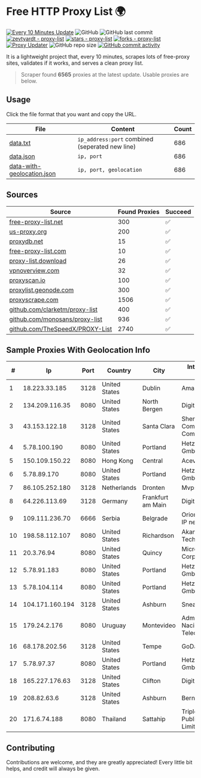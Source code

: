 
# Free HTTP Proxy List 🌍

[![Every 10 Minutes Update](https://github.com/mertguvencli/http-proxy-list/actions/workflows/main.yml/badge.svg?branch=main)](https://github.com/mertguvencli/http-proxy-list/actions/workflows/main.yml)
![GitHub](https://img.shields.io/github/license/mertguvencli/http-proxy-list)
![GitHub last commit](https://img.shields.io/github/last-commit/mertguvencli/http-proxy-list)
[![zevtyardt - proxy-list](https://img.shields.io/static/v1?label=zevtyardt&message=proxy-list&color=blue&logo=github)](https://github.com/zevtyardt/proxy-list "Go to GitHub repo")
[![stars - proxy-list](https://img.shields.io/github/stars/zevtyardt/proxy-list?style=social)](https://github.com/zevtyardt/proxy-list)
[![forks - proxy-list](https://img.shields.io/github/forks/zevtyardt/proxy-list?style=social)](https://github.com/zevtyardt/proxy-list)
[![Proxy Updater](https://github.com/zevtyardt/proxy-list/workflows/Proxy%20Updater/badge.svg)](https://github.com/zevtyardt/proxy-list/actions?query=workflow:"Proxy+Updater")
![GitHub repo size](https://img.shields.io/github/repo-size/zevtyardt/proxy-list)
[![GitHub commit activity](https://img.shields.io/github/commit-activity/m/zevtyardt/proxy-list?logo=commits)](https://github.com/zevtyardt/proxy-list/commits/main)

It is a lightweight project that, every 10 minutes, scrapes lots of free-proxy sites, validates if it works, and serves a clean proxy list.

> Scraper found **6565** proxies at the latest update. Usable proxies are below.

## Usage

Click the file format that you want and copy the URL.

|File|Content|Count|
|----|-------|-----|
|[data.txt](https://raw.githubusercontent.com/mertguvencli/http-proxy-list/main/proxy-list/data.txt)|`ip_address:port` combined (seperated new line)|686|
|[data.json](https://raw.githubusercontent.com/mertguvencli/http-proxy-list/main/proxy-list/data.json)|`ip, port`|686|
|[data-with-geolocation.json](https://raw.githubusercontent.com/mertguvencli/http-proxy-list/main/proxy-list/data-with-geolocation.json)|`ip, port, geolocation`|686|

## Sources

|Source|Found Proxies|Succeed|
|------|-------------|-------|
|[free-proxy-list.net](https://free-proxy-list.net)|300|✅|
|[us-proxy.org](https://www.us-proxy.org)|200|✅|
|[proxydb.net](http://proxydb.net)|15|✅|
|[free-proxy-list.com](https://free-proxy-list.com/?page=&port=&type%5B%5D=http&type%5B%5D=https&up_time=0&search=Search)|10|✅|
|[proxy-list.download](https://www.proxy-list.download/HTTP)|26|✅|
|[vpnoverview.com](https://vpnoverview.com/privacy/anonymous-browsing/free-proxy-servers)|32|✅|
|[proxyscan.io](https://www.proxyscan.io)|100|✅|
|[proxylist.geonode.com](https://proxylist.geonode.com/api/proxy-list?limit=300&page=1&sort_by=lastChecked&sort_type=desc&protocols=http,https)|300|✅|
|[proxyscrape.com](https://api.proxyscrape.com/v2/?request=displayproxies&protocol=http&timeout=10000&country=all&ssl=all&anonymity=all)|1506|✅|
|[github.com/clarketm/proxy-list](https://raw.githubusercontent.com/clarketm/proxy-list/master/proxy-list-raw.txt)|400|✅|
|[github.com/monosans/proxy-list](https://raw.githubusercontent.com/monosans/proxy-list/main/proxies/http.txt)|936|✅|
|[github.com/TheSpeedX/PROXY-List](https://raw.githubusercontent.com/TheSpeedX/PROXY-List/master/http.txt)|2740|✅|


## Sample Proxies With Geolocation Info

|#|Ip|Port|Country|City|Internet Service Provider|
|-|--|----|-------|----|-------------------------|
|1|18.223.33.185|3128|United States|Dublin|Amazon.com, Inc.|
|2|134.209.116.35|8080|United States|North Bergen|DigitalOcean, LLC|
|3|43.153.122.18|3128|United States|Santa Clara|Shenzhen Tencent Computer Systems Company Limited|
|4|5.78.100.190|8080|United States|Portland|Hetzner Online GmbH|
|5|150.109.150.22|8080|Hong Kong|Central|Aceville Pte.ltd|
|6|5.78.89.170|8080|United States|Portland|Hetzner Online GmbH|
|7|86.105.252.180|3128|Netherlands|Dronten|Mvps LTD|
|8|64.226.113.69|3128|Germany|Frankfurt am Main|DigitalOcean|
|9|109.111.236.70|6666|Serbia|Belgrade|Orion Telekom ISP IP network|
|10|198.58.112.107|8080|United States|Richardson|Akamai Technologies, Inc.|
|11|20.3.76.94|8080|United States|Quincy|Microsoft Corporation|
|12|5.78.91.183|8080|United States|Portland|Hetzner Online GmbH|
|13|5.78.104.114|8080|United States|Portland|Hetzner Online GmbH|
|14|104.171.160.194|3128|United States|Ashburn|Sneaker Server|
|15|179.24.2.176|8080|Uruguay|Montevideo|Administracion Nacional de Telecomunicaciones|
|16|68.178.202.56|3128|United States|Tempe|GoDaddy.com, LLC|
|17|5.78.97.37|8080|United States|Portland|Hetzner Online GmbH|
|18|165.227.176.63|3128|United States|Clifton|DigitalOcean, LLC|
|19|208.82.63.6|3128|United States|Ashburn|Bernardi Sounds|
|20|171.6.74.188|8080|Thailand|Sattahip|Triple T Broadband Public Company Limited|



## Contributing

Contributions are welcome, and they are greatly appreciated! Every
little bit helps, and credit will always be given.


